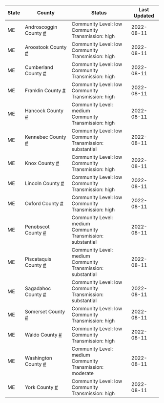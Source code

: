 State | County | Status | Last Updated
--- | --- | --- | --- 
ME | Androscoggin County <a href="#androscoggin_county">#</a> | <a name="androscoggin_county"></a>Community Level: low<br/>Community Transmission: high | 2022-08-11
ME | Aroostook County <a href="#aroostook_county">#</a> | <a name="aroostook_county"></a>Community Level: low<br/>Community Transmission: high | 2022-08-11
ME | Cumberland County <a href="#cumberland_county">#</a> | <a name="cumberland_county"></a>Community Level: low<br/>Community Transmission: high | 2022-08-11
ME | Franklin County <a href="#franklin_county">#</a> | <a name="franklin_county"></a>Community Level: low<br/>Community Transmission: high | 2022-08-11
ME | Hancock County <a href="#hancock_county">#</a> | <a name="hancock_county"></a>Community Level: medium<br/>Community Transmission: high | 2022-08-11
ME | Kennebec County <a href="#kennebec_county">#</a> | <a name="kennebec_county"></a>Community Level: low<br/>Community Transmission: substantial | 2022-08-11
ME | Knox County <a href="#knox_county">#</a> | <a name="knox_county"></a>Community Level: low<br/>Community Transmission: high | 2022-08-11
ME | Lincoln County <a href="#lincoln_county">#</a> | <a name="lincoln_county"></a>Community Level: low<br/>Community Transmission: high | 2022-08-11
ME | Oxford County <a href="#oxford_county">#</a> | <a name="oxford_county"></a>Community Level: low<br/>Community Transmission: high | 2022-08-11
ME | Penobscot County <a href="#penobscot_county">#</a> | <a name="penobscot_county"></a>Community Level: medium<br/>Community Transmission: substantial | 2022-08-11
ME | Piscataquis County <a href="#piscataquis_county">#</a> | <a name="piscataquis_county"></a>Community Level: medium<br/>Community Transmission: substantial | 2022-08-11
ME | Sagadahoc County <a href="#sagadahoc_county">#</a> | <a name="sagadahoc_county"></a>Community Level: low<br/>Community Transmission: substantial | 2022-08-11
ME | Somerset County <a href="#somerset_county">#</a> | <a name="somerset_county"></a>Community Level: low<br/>Community Transmission: high | 2022-08-11
ME | Waldo County <a href="#waldo_county">#</a> | <a name="waldo_county"></a>Community Level: low<br/>Community Transmission: high | 2022-08-11
ME | Washington County <a href="#washington_county">#</a> | <a name="washington_county"></a>Community Level: medium<br/>Community Transmission: moderate | 2022-08-11
ME | York County <a href="#york_county">#</a> | <a name="york_county"></a>Community Level: low<br/>Community Transmission: high | 2022-08-11
